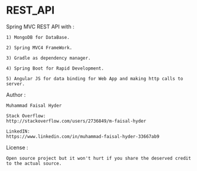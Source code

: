 # REST_API
Spring MVC REST API with :
	
	1) MongoDB for DataBase.
	
	2) Spring MVC4 FrameWork.  
	
	3) Gradle as dependency manager.
	
	4) Spring Boot for Rapid Development.
	
	5) Angular JS for data binding for Web App and making http calls to server.
	
Author : 
	
	Muhammad Faisal Hyder
	
	Stack Overflow:
	http://stackoverflow.com/users/2736849/m-faisal-hyder
	
	LinkedIN:
	https://www.linkedin.com/in/muhammad-faisal-hyder-33667ab9
	
License : 
	
	Open source project but it won't hurt if you share the deserved credit to the actual source.
	
	
	